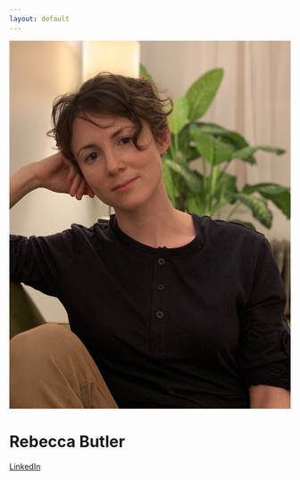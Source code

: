 ```yaml
---
layout: default
---
```


<img 
  class="headshot"
  src="/images/rebecca.jpg"
  alt="photo of Rebecca">

# Rebecca Butler

[LinkedIn](https://www.linkedin.com/in/rebeccajobutler/)
